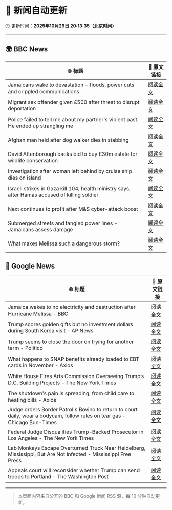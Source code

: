 # 🧠 新闻自动更新

🕒 更新时间：**2025年10月29日 20:13:35（北京时间）**

---

## 🌍 BBC News

| 🌐 标题 | 🔗 原文链接 |
|--------|-------------|
| Jamaicans wake to devastation - floods, power cuts and crippled communications | [阅读全文](https://www.bbc.com/news/articles/c5yl09v025lo?at_medium=RSS&at_campaign=rss) |
| Migrant sex offender given £500 after threat to disrupt deportation | [阅读全文](https://www.bbc.com/news/articles/cly9rxlvp85o?at_medium=RSS&at_campaign=rss) |
| Police failed to tell me about my partner's violent past. He ended up strangling me | [阅读全文](https://www.bbc.com/news/articles/c629gz5g0emo?at_medium=RSS&at_campaign=rss) |
| Afghan man held after dog walker dies in stabbing | [阅读全文](https://www.bbc.com/news/articles/c5ypkd57n97o?at_medium=RSS&at_campaign=rss) |
| David Attenborough backs bid to buy £30m estate for wildlife conservation | [阅读全文](https://www.bbc.com/news/articles/c1d0x39x270o?at_medium=RSS&at_campaign=rss) |
| Investigation after woman left behind by cruise ship dies on island | [阅读全文](https://www.bbc.com/news/articles/c62eww646wjo?at_medium=RSS&at_campaign=rss) |
| Israeli strikes in Gaza kill 104, health ministry says, after Hamas accused of killing soldier | [阅读全文](https://www.bbc.com/news/articles/cgjdy5eevn2o?at_medium=RSS&at_campaign=rss) |
| Next continues to profit after M&S cyber-attack boost | [阅读全文](https://www.bbc.com/news/articles/cn0g28wgjzlo?at_medium=RSS&at_campaign=rss) |
| Submerged streets and tangled power lines - Jamaicans assess damage | [阅读全文](https://www.bbc.com/news/videos/cg43xevpvw5o?at_medium=RSS&at_campaign=rss) |
| What makes Melissa such a dangerous storm? | [阅读全文](https://www.bbc.com/news/articles/cp3d71q32w5o?at_medium=RSS&at_campaign=rss) |

## 📰 Google News

| 🌐 标题 | 🔗 原文链接 |
|--------|-------------|
| Jamaica wakes to no electricity and destruction after Hurricane Melissa - BBC | [阅读全文](https://news.google.com/rss/articles/CBMiWkFVX3lxTE1sN0R0SkxQcWZsVlNmaGhRRGVWblF3VERzZGk1SWlSRGVvcFdZNEFjNWVDcTZPRGxqdnRfckU5UG9DQTBkTnlvNFl1ZUhwVDRPOXRVX011c202UdIBX0FVX3lxTE9qMjVWVWVVd003bDVUWkJFelZSTFNBbXY1N1UwbmEyNzRRV2FnQkN0bTJIcXJnczc2dGZHN01VQjQyRkhYSWo2TVZrMTFIMU81NWQtRDBudXY2NkwtOG1F?oc=5) |
| Trump scores golden gifts but no investment dollars during South Korea visit - AP News | [阅读全文](https://news.google.com/rss/articles/CBMimwFBVV95cUxQZVladEl3YlJmZmNMN3NqNlRBMXJzTF9WRDdhcHpMWm0tX29lOTlmMDZLU2RfWmhJZXg3MGc0SzBTaThNUVpzUHFuMUVjRUc0bU9uaG0xVVNfQ0p4MUlCZjRaQWhCUGNmY09FQnJ6Tm5xeXdOaWhFTGFYbGxhTXZVeWROSm1PMDBIWFFBOFdGQjNkOEVMV05VYTFjdw?oc=5) |
| Trump seems to close the door on trying for another term - Politico | [阅读全文](https://news.google.com/rss/articles/CBMid0FVX3lxTE85elowMnpoZlJxMGRsSXRUZ2l3UjlSaFpiQW9ocmtfVEtJblhReHFWZ2t1cnJ0WkFVdkNVNm5pV3I5em92M2lkTXF3VkptVnhZVTBvWURoSkk3MnJVT0V5YUNLSE1vUk9XR2RyOENQMWZSYTV3TDZR?oc=5) |
| What happens to SNAP benefits already loaded to EBT cards in November - Axios | [阅读全文](https://news.google.com/rss/articles/CBMic0FVX3lxTE0xUE9HWDhPVTZIVHRaUjJJRWZJSDFXbm1kUDU5cC0zZWJyQUFWSTVwbzhHQUhDamptMXNYeVo2SXNtWlFKcjJNa1hSdWpycTNnUHhLNHpqOWJuNjViZGFSZTFnaUhRc0l4MW83XzNLaFhBSW8?oc=5) |
| White House Fires Arts Commission Overseeing Trump’s D.C. Building Projects - The New York Times | [阅读全文](https://news.google.com/rss/articles/CBMilAFBVV95cUxNV3hnbWtic1FLd3diVnpGMWlEb2VZQmc4N2JSY2hXUlpVSDlfRWdKUWZKTFdvYUVUVjhJWHpjSm8wa2RRamphRXdkUENhQnVNMy1idnRpS3hodFFvRGVvSVZ3TC1iUGVHeFNVZGZyVUhxY1c0dW9tREpIU0hyX1pLX3d6Sy1jMGZ4VXNSVkdJUmZzQXgt?oc=5) |
| The shutdown's pain is spreading, from child care to heating bills - Axios | [阅读全文](https://news.google.com/rss/articles/CBMiekFVX3lxTFAxMVhkZTQyUHJIVXhpdXgyRGo4a0FKcENKZzFDMENfTml6R0VJa3JuTFk5b1ZpRHhVck40bEIydXNId1dldjhuTmNDUTRLUVIyOWVnZjgtem04NkUwdWhaaXJMSTVqVi1Wbk52MlpOai1nNE5adnM4WTJn?oc=5) |
| Judge orders Border Patrol's Bovino to return to court daily, wear a bodycam, follow rules on tear gas - Chicago Sun-Times | [阅读全文](https://news.google.com/rss/articles/CBMimgFBVV95cUxNOHhLcVhTSW9XQV9XWWcwS3JsbjhmZnRrRHMtb1BvdmtONVpGWlh0RGZJWEtnSVY3MlpyRm5LZklkMU9tV0U1Y3VxWHhxQWIyMHpsTldSZDl4TnFqOV8zUDhvYmFJMUhncGhsZTlOcUNJNTVnTy0xZ2hRZnZLSXMwc2RqTGphZGVXYXcxeDJqUnFqc3h6WWtvaF9B?oc=5) |
| Federal Judge Disqualifies Trump-Backed Prosecutor in Los Angeles - The New York Times | [阅读全文](https://news.google.com/rss/articles/CBMijwFBVV95cUxQd2pfQjVOQW9oeE5RcWxtQ2hhbHlZRzVnVUl1ZUoxMkFwU0pmN3o2TzNhNUdqTWdMeDdQUnZjeEF2SFJXS1VEaTZwRTkxNy1sLVVxUlZJZUFFcWdBM3MxbUlrSzdDZUJWMl92a2hkVkpYRTJldkl0T3E0ZVI2Y1Nlb2lpRTBRUktOZDUwOHR0NA?oc=5) |
| Lab Monkeys Escape Overturned Truck Near Heidelberg, Mississippi, But Are Not Infected - Mississippi Free Press | [阅读全文](https://news.google.com/rss/articles/CBMivwFBVV95cUxPbEJEVW5zWjNTSnZTR1djalZGTjhtS1c4a1hGc3JYS01DeUdxVHkwOXpRdjNBZjRzN2FKR1R5cUhGbGxRM2sxZEtLTU1jNlphb24xc1ZDeF9pTV84ZkcyTUNZeWxUMzZGanRIYWZOWTVhMHFpSXktaktINW9QNVQzOG84aUNSUlQ2bTlTUjl4R0pWUWtDQmRieXhmX29rdVJ6QkQ3UUhuMVpYZFNjMzFTV3R3dGJsQzg1X29NNkhTTQ?oc=5) |
| Appeals court will reconsider whether Trump can send troops to Portland - The Washington Post | [阅读全文](https://news.google.com/rss/articles/CBMimwFBVV95cUxNOHhEdlN1alVPZF9LZm95S2F6VEVEQ04zY1daWnJ6WnNFZDZiV1FhbWY3aGxtVmpaMDM1QURkV3g4cFJySE5QRHhiZER6cFJVSnQyQzN4REhYUDRtVlh1OVZMMWp1ODZQNHViVmZWOFJLekxHZXZfZ2hmZGtIWFRZVlVrRmRYeGZTdHVDbW50MFFvd3Q3MjN3ZXhnbw?oc=5) |

---
> 本页面内容来自公开的 BBC 和 Google 新闻 RSS 源，每 10 分钟自动更新。